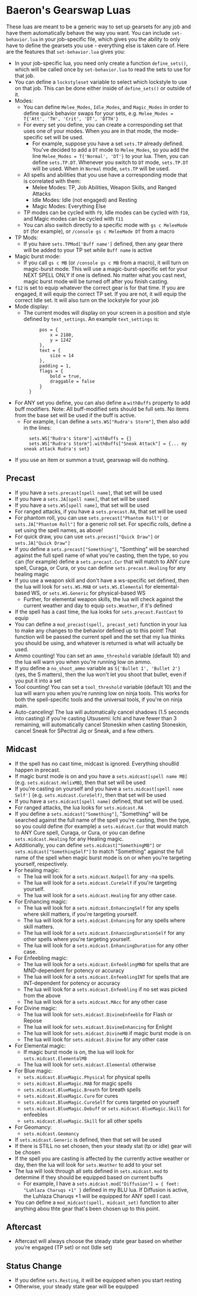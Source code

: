 # Baeron's Gearswap Luas

These luas are meant to be a generic way to set up gearsets for any job and have them automatically behave the way you want. You can include `set-behavior.lua` in your job-specific file, which gives you the ability to only have to define the gearsets you use - everything else is taken care of. Here are the features that `set-behavior.lua` gives you:

* In your job-specific lua, you need only create a function `define_sets()`, which will be called once by `set-behavior.lua` to read the sets to use for that job.
* You can define a `lockstyleset` variable to select which lockstyle to use on that job. This can be done either inside of `define_sets()` or outside of it.
* Modes:
  * You can define `Melee_Modes`, `Idle_Modes`, and `Magic_Modes` in order to define quick behavior swaps for your sets, e.g. `Melee_Modes =  T{'Att', 'TH', 'Crit', 'DT', 'DTTH'}`
  * For every set you define, you can create a corresponding set that uses one of your modes. When you are in that mode, the mode-specific set will be used.
    * For example, suppose you have a set `sets.TP` already defined. You've decided to add a `DT` mode to `Melee_Modes`, so you add the line `Melee_Modes = T{'Normal', 'DT'}` to your lua. Then, you can define `sets.TP.DT`. Whenever you switch to `DT` mode, `sets.TP.DT` will be used. When in `Normal` mode, `sets.TP` will be used.
  * All spells and abilities that you use have a corresponding mode that is correlated with them:
    * Melee Modes: TP, Job Abilities, Weapon Skills, and Ranged Attacks
    * Idle Modes: Idle (not engaged) and Resting
    * Magic Modes: Everything Else
  * TP modes can be cycled with `f9`, Idle modes can be cycled with `f10`, and Magic modes can be cycled with `f11`
  * You can also switch directly to a specific mode with `gs c MeleeMode DT` (for example), or `/console gs c MeleeMode DT` from a macro
* TP Mods:
  * If you have `sets.TPMod['Buff name']` defined, then any gear there will be added to your TP set while `Buff name` is active
* Magic burst mode:
  * If you call `gs c MB` (or `/console gs c MB` from a macro), it will turn on magic-burst mode. This will use a magic-burst-specific set for your NEXT SPELL ONLY if one is defined. No matter what you cast next, magic burst mode will be turned off after you finish casting.
* `f12` is set to equip whatever the correct gear is for that time. If you are engaged, it will equip the correct TP set. If you are not, it will equip the correct Idle set. It will also turn on the lockstyle for your job
* Mode display:
  * The current modes will display on your screen in a position and style defined by `text_settings`. An example `text_settings` is:
      ```{
            pos = {
                x = 2180,
                y = 1242
            },
            text = {
                size = 14
            },
            padding = 1,
            flags = {
                bold = true,
                draggable = false
            }
        }
      ````
* For ANY set you define, you can also define a `withBuffs` property to add buff modifiers. Note: All buff-modified sets should be full sets. No items from the base set will be used if the buff is active.
  * For example, I can define a `sets.WS["Rudra's Storm"]`, then also add in the lines:
      ```
        sets.WS["Rudra's Storm"].withBuffs = {}
        sets.WS["Rudra's Storm"].withBuffs["Sneak Attack"] = {... my sneak attack Rudra's set}
      ```
* If you use an item or summon a trust, gearswap will do nothing.

## Precast
* If you have a `sets.precast[spell name]`, that set will be used
* If you have a `sets.JA[spell name]`, that set will be used
* If you have a `sets.WS[spell name]`, that set will be used
* For ranged attacks, if you have a `sets.precast.RA`, that set will be used
* For phantom roll, you can use `sets.precast["Phantom Roll"]` or `sets.JA["Phantom Roll"]` for a generic roll set. For specific rolls, define a set using the spell names, as above!
* For quick draw, you can use `sets.precast["Quick Draw"]` or `sets.JA["Quick Draw"]`
* If you define a `sets.precast["Something"]`, "Somthing" will be searched against the full spell name of what you're casting, then the type, so you can (for example) define a `sets.precast.Cur` that will match to ANY cure spell, Curaga, or Cura, or you can define `sets.precast.Healing` for any healing magic
* If you use a weapon skill and don't have a ws-specific set defined, then the lua will look for `sets.WS.MAB` or `sets.WS.Elemental` for elemental-based WS, or `sets.WS.Generic` for physical-based WS
  * Further, for elemental weapon skills, the lua will check against the current weather and day to equip `sets.Weather`, if it's defined
* If the spell has a cast time, the lua looks for `sets.precast.FastCast` to equip
* You can define a `mod_precast(spell, precast_set)` function in your lua to make any changes to the behavior defined up to this point! That function will be passed the current spell and the set that my lua thinks you should be using, and whatever is returned is what will actually be used.
* Ammo counting! You can set an `ammo_threshold` variable (default 10) and the lua will warn you when you're running low on ammo.
* If you define a `no_shoot_ammo` variable as `S{'Bullet 1', 'Bullet 2'}` (yes, the S matters), then the lua won't let you shoot that bullet, even if you put it into a set
* Tool counting! You can set a `tool_threshold` variable (default 10) and the lua will warn you when you're running low on ninja tools. This works for both the spell-specific tools and the universal tools, if you're on ninja main.
* Auto-canceling! The lua will automatically cancel shadows (1.5 seconds into casting) if you're casting Utsusemi: Ichi and have fewer than 3 remaining, will automatically cancel Stoneskin when casting Stoneskin, cancel Sneak for SPectral Jig or Sneak, and a few others.

## Midcast
* If the spell has no cast time, midcast is ignored. Everything shou8ld happen in precast.
* If magic burst mode is on and you have a `sets.midcast[spell name MB]` (e.g. `sets.midcast.HelixMB`), then that set will be used
* If you're casting on yourself and you have a `sets.midcast[spell name Self']` (e.g. `sets.midcast.CureSelf)`, then that set will be used
* If you have a `sets.midcast[spell name]` defined, that set will be used.
* For ranged attacks, the lua looks for `sets.midcast.RA`
* If you define a `sets.midcast["Something"]`, "Something" will be searched against the full name of the spell you're casting, then the type, so you could define (for example) a `sets.midcast.Cur` that would match to ANY Cure spell, Curaga, or Cura, or you can define `sets.midcast.Healing` for any Healing magic.
* Additionally, you can define `sets.midcast["SomethingMB"]` or `sets.midcast["SomethingSelf"]` to match "Something" against the full name of the spell when magic burst mode is on or when you're targeting yourself, respectively.
* For healing magic:
  * The lua will look for a `sets.midcast.NaSpell` for any -na spells.
  * The lua will look for a `sets.midcast.CureSelf` if you're targeting yourself.
  * The lua will look for a `sets.midcast.Healing` for any other case.
* For Enhancing magic:
  * The lua will look for a `sets.midcast.EnhancingSelf` for any spells where skill matters, if you're targeting yourself.
  * The lua will look for a `sets.midcast.Enhancing` for any spells where skill matters.
  * The lua will look for a `sets.midcast.EnhancingDurationSelf` for any other spells where you're targeting yourself.
  * The lua will look for a `sets.midcast.EnhancingDuration` for any other case.
* For Enfeebling magic:
  * The lua will look for a `sets.midcast.EnfeeblingMND` for spells that are MND-dependent for potency or accuracy
  * The lua will look for a `sets.midcast.EnfeeblingINT` for spells that are INT-dependent for potency or accuracy
  * The lua will look for a `sets.midcast.Enfeebling` if no set was picked from the above
  * The lua will look for a `sets.midcast.MAcc` for any other case
* For Divine magic:
  * The lua will look for `sets.midcast.DivineEnfeeble` for Flash or Repose
  * The lua will look for `sets.midcast.DivineEnhancing` for Enlight
  * The lua will look for `sets.midcast.DivineMB` if magic burst mode is on
  * The lua will look for `sets.midcast.Divine` for any other case
* For Elemental magic:
  * If magic burst mode is on, the lua will look for `sets.midcast.ElementalMB`
  * The lua will look for `sets.midcast.Elemental` otherwise
* For Blue magic:
  * `sets.midcast.BlueMagic.Physical` for physical spells
  * `sets.midcast.BlueMagic.MAB` for magic spells
  * `sets.midcast.BlueMagic.Breath` for breath spells
  * `sets.midcast.BlueMagic.Cure` for cures
  * `sets.midcast.BlueMagic.CureSelf` for cures targeted on yourself
  * `sets.midcast.BlueMagic.Debuff` or `sets.midcast.BlueMagic.Skill` for enfeebles
  * `sets.midcast.BlueMagic.Skill` for all other spells
* For Geomancy:
  * `sets.midcast.Geomancy`
* If `sets.midcast.Generic` is defined, then that set will be used
* If there is STILL no set chosen, then your steady stat (tp or idle) gear will be chosen
* If the spell you are casting is affected by the currently active weather or day, then the lua will look for `sets.Weather` to add to your set
* The lua will look through all sets defined in `sets.midcast.mod` to determine if they should be equipped based on current buffs
  * For example, I have a `sets.midcast.mod["Diffusion"] = { feet: "Luhlaza Charuqs +1" }` defined in my BLU lua. If Diffusion is active, the Luhlaza Charuqs +1 will be equipped for ANY spell I cast.
* You can define a `mod_midcast(spell, midcast_set)` function to alter anything abou thte gear that's been chosen up to this point.

## Aftercast
* Aftercast will always choose the steady state gear based on whether you're engaged (TP set) or not (Idle set)

## Status Change
* If you define `sets.Resting`, it will be equipped when you start resting
* Otherwise, your steady state gear will be equipped
